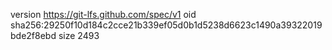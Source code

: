 version https://git-lfs.github.com/spec/v1
oid sha256:29250f10d184c2cce21b339ef05d0b1d5238d6623c1490a39322019bde2f8ebd
size 2493
